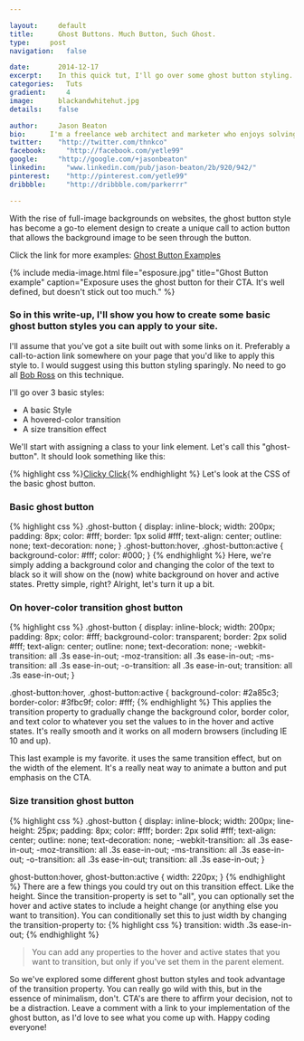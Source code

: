 ```yaml
---

layout:     default
title:      Ghost Buttons. Much Button, Such Ghost.
type:     post
navigation:   false

date:       2014-12-17
excerpt:    In this quick tut, I'll go over some ghost button styling. It's on a ton of sites now, and it's a really great way of styling a CTA button if your site has a full background image.
categories:   Tuts
gradient:     4
image:      blackandwhitehut.jpg
details:    false

author:     Jason Beaton
bio:      I'm a freelance web architect and marketer who enjoys solving problems, and making things look good.
twitter:    "http://twitter.com/thnkco"
facebook:     "http://facebook.com/yetle99"
google:     "http://google.com/+jasonbeaton"
linkedin:     "www.linkedin.com/pub/jason-beaton/2b/920/942/"
pinterest:    "http://pinterest.com/yetle99"
dribbble:     "http://dribbble.com/parkerrr"

---
```




With the rise of full-image backgrounds on websites, the ghost button style has become a go-to element design to create a unique call to action button that allows the background image to be seen through the button. 

Click the link for more examples: [Ghost Button Examples]

{% include media-image.html file="esposure.jpg" title="Ghost Button example" caption="Exposure uses the ghost button for their CTA. It's well defined, but doesn't stick out too much." %}

### So in this write-up, I'll show you how to create some basic ghost button styles you can apply to your site.

I'll assume that you've got a site built out with some links on it. Preferably a call-to-action link somewhere on your page that you'd like to apply this style to. I would suggest using this button styling sparingly. No need to go all [Bob Ross] on this technique. 

I'll go over 3 basic styles:

* A basic Style
* A hovered-color transition
* A size transition effect

We'll start with assigning a class to your link element. Let's call this "ghost-button". It should look something like this:
  
  {% highlight css %}<a class="ghost-button" href="#">Clicky Click</a>{% endhighlight %}
Let's look at the CSS of the basic ghost button.

### Basic ghost button
{% highlight css %}
  .ghost-button { 
  display: inline-block; 
  width: 200px; 
  padding: 8px;
  color: #fff;
  border: 1px solid #fff;
  text-align: center;
  outline: none;
  text-decoration: none;
  }
  .ghost-button:hover,
  .ghost-button:active {
  background-color: #fff;
  color: #000;
  }
{% endhighlight %}
Here, we're simply adding a background color and changing the color of the text to black so it will show on the (now) white background on hover and active states. Pretty simple, right? Alright, let's turn it up a bit.

### On hover-color transition ghost button
{% highlight css %}
  .ghost-button {
  display: inline-block;
  width: 200px;
  padding: 8px;
  color: #fff;
  background-color: transparent;
  border: 2px solid #fff;
  text-align: center;
  outline: none;
  text-decoration: none;
  -webkit-transition: all .3s ease-in-out;
  -moz-transition: all .3s ease-in-out;
  -ms-transition: all .3s ease-in-out;
  -o-transition: all .3s ease-in-out;
  transition: all .3s ease-in-out;
  }

  .ghost-button:hover,
  .ghost-button:active {
  background-color: #2a85c3;
  border-color: #3fbc9f;
  color: #fff;
{% endhighlight %}
This applies the transition property to gradually change the background color, border color, and text color to whatever you set the values to in the hover and active states. It's really smooth and it works on all modern browsers (including IE 10 and up).

This last example is my favorite. it uses the same transition effect, but on the width of the element. It's a really neat way to animate a button and put emphasis on the CTA. 

### Size transition ghost button
{% highlight css %}
  .ghost-button {
  display: inline-block;
  width: 200px;
  line-height: 25px;
  padding: 8px;
  color: #fff;
  border: 2px solid #fff;
  text-align: center;
  outline: none;
  text-decoration: none;
  -webkit-transition: all .3s ease-in-out;
  -moz-transition: all .3s ease-in-out;
  -ms-transition: all .3s ease-in-out;
  -o-transition: all .3s ease-in-out;
  transition: all .3s ease-in-out;
  }

  ghost-button:hover,
  ghost-button:active {
  width: 220px;
  }
{% endhighlight %}
There are a few things you could try out on this transition effect. Like the height. Since the transition-property is set to "all", you can optionally set the hover and active states to include a height change (or anything else you want to transition). You can conditionally set this to just width by changing the transition-property to: 
{% highlight css %}
  transition: width .3s ease-in-out;
{% endhighlight %}
> You can add any properties to the hover and active states that you want to transition, but only if you've set them in the parent element.  

So we've explored some different ghost button styles and took advantage of the transition property. You can really go wild with this, but in the essence of minimalism, don't. CTA's are there to affirm your decision, not to be a distraction. Leave a comment with a link to your implementation of the ghost button, as I'd love to see what you come up with. Happy coding everyone! 





[Bob Ross]: https://www.youtube.com/watch?v=MghiBW3r65M
[Ghost Button Examples]: http://websiteswithghostbuttons.tumblr.com/